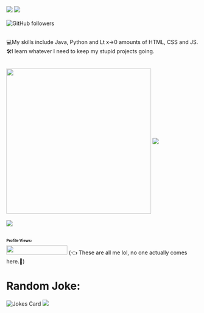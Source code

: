 <picture>
<img src="https://capsule-render.vercel.app/api?type=waving&color=auto&height=200&section=header&text=Code-ichiwa!&fontSize=70&animation=twinkling&fontAlignY=30&fontAlign=70&customColorList=4,8,22,19,13,13,13,13,12,12,12)"/>
</picture>
<!--&descAlignY=40&desc=Welcome%20to%20my%20page-->
  
  
<picture>
<img src="https://readme-typing-svg.demolab.com?font=Fira+Code&size=40&duration=3800&pause=850&vCenter=true&width=500&height=100&lines=%22Hello+World!%22+;I+am+Roy.;My+repos+are+fun!;%22Trust+me+bro.%22" />
</picture>

</br>
</br>

<picture>
<img alt="GitHub followers" src="https://img.shields.io/github/followers/ltsRoy?label=GitHub%20&style=social" align="left">
</picture>

</br>
</br>

💻My skills include Java, Python and Lt x->0 amounts of HTML, CSS and JS.
</br> 
🛠I learn whatever I need to keep my stupid projects going.
</br>
</br>

<!--[![GitHub stats](https://github-readme-stats.vercel.app/api?username=ltsRoy&theme=synthwave)](https://github.com/anuraghazra/github-readme-stats)-->

<picture>
<img align="center" width="380" src="https://github-readme-stats.vercel.app/api?username=ltsRoy&theme=synthwave" />
</picture>

<picture>
<img align="center" src="https://github-readme-stats.vercel.app/api/top-langs/?username=ltsRoy&theme=synthwave&layout=compact" />
</picture>

</br>
</br>
<picture>
  
  
<img src="https://github.com/ltsRoy/ltsRoy/blob/output/github-contribution-grid-snake.svg" />
</picture>
  
<html>
<br />
<br />
<h1 style="font-size:10px">
Profile Views:
</h1>
</html>

<picture>
<img width="160" height = "24" src= "https://profile-counter.glitch.me/{ltsRoy}/count.svg" /> 
</picture>
(👈 These are all me lol, no one actually comes here.🙂)

<h1>
 Random Joke: 
 </h1>
<picture>
<img src="https://readme-jokes.vercel.app/api" alt="Jokes Card" />
</picture>

<picture>

<img src="https://capsule-render.vercel.app/api?type=wave&color=auto&height=200&section=header&text=Peace!&fontSize=70&animation=twinkling&fontAlignY=30&fontAlign=-70&rotate=180&customColorList=4,8,22,19,13,13,13,13,12,12,12)"/>

</picture>

